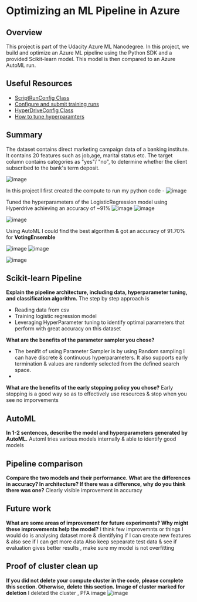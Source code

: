 # Optimizing an ML Pipeline in Azure

## Overview
This project is part of the Udacity Azure ML Nanodegree.
In this project, we build and optimize an Azure ML pipeline using the Python SDK and a provided Scikit-learn model.
This model is then compared to an Azure AutoML run.

## Useful Resources
- [ScriptRunConfig Class](https://docs.microsoft.com/en-us/python/api/azureml-core/azureml.core.scriptrunconfig?view=azure-ml-py)
- [Configure and submit training runs](https://docs.microsoft.com/en-us/azure/machine-learning/how-to-set-up-training-targets)
- [HyperDriveConfig Class](https://docs.microsoft.com/en-us/python/api/azureml-train-core/azureml.train.hyperdrive.hyperdriveconfig?view=azure-ml-py)
- [How to tune hyperparamters](https://docs.microsoft.com/en-us/azure/machine-learning/how-to-tune-hyperparameters)


## Summary
The dataset contains direct marketing campaign data of a banking institute. It contains 20 features such as job,age, marital status etc.
The target column contains categories as "yes"/ "no", to determine whether the client subscribed to the bank's term deposit.

![image](https://github.com/palbha/aml_udacity_assignment/assets/20269788/967bbdcf-eb64-4f88-b34d-c3d237a28523)


In this project I first created the compute to run my python code -
![image](https://github.com/palbha/aml_udacity_assignment/assets/20269788/2e0a00e2-1f6c-464c-bf9b-50fbe37dfe25)


Tuned the hyperparameters of the LogisticRegression model using Hyperdrive achieving an accuracy of ~91% 
![image](https://github.com/palbha/aml_udacity_assignment/assets/20269788/be28e156-931f-4cd3-b449-f41c090c7a70)
![image](https://github.com/palbha/aml_udacity_assignment/assets/20269788/185dfa2f-86ab-4528-92bd-1936f6fce239)




![image](https://github.com/palbha/aml_udacity_assignment/assets/20269788/483fa24c-7fb9-4ab1-a7d0-5fdfbc337e0c)

Using AutoML I could find the best algorithm & got an accuracy of 91.70% for **VotingEnsemble**

![image](https://github.com/palbha/aml_udacity_assignment/assets/20269788/efe854be-3a62-4277-9770-38280c1f2a8e)
![image](https://github.com/palbha/aml_udacity_assignment/assets/20269788/d609ef29-ce01-42a1-890d-1a299998dc37)


![image](https://github.com/palbha/aml_udacity_assignment/assets/20269788/6ddd9c58-fc7b-4de1-a5ce-0fc81e2f3d84)


## Scikit-learn Pipeline
**Explain the pipeline architecture, including data, hyperparameter tuning, and classification algorithm.**
The step by step approach is 
- Reading data from csv
- Training logistic regression model
- Leveraging HyperParameter tuning to identify optimal parameters that perform with great accuracy on this dataset

**What are the benefits of the parameter sampler you chose?**
- The benifit of using Parameter Sampler is by using Random sampling I can have discrete & continuous hyperparameters. It also supports early termination &  values are randomly selected from the defined search space.
- 
**What are the benefits of the early stopping policy you chose?**
  Early stopping is a good way so as to effectively use resources & stop when you see no imporvements

## AutoML
**In 1-2 sentences, describe the model and hyperparameters generated by AutoML.**
Automl tries various models internally & able to identify good models

## Pipeline comparison
**Compare the two models and their performance. What are the differences in accuracy? In architecture? If there was a difference, why do you think there was one?**
Clearly visible improvement in accuracy

## Future work
**What are some areas of improvement for future experiments? Why might these improvements help the model?**
I think few improvemnts or things I would do is analysing dataset more & dientifying if I can create new features & also see if I can get more data 
Also keep sepearate test data & see if evaluation gives better results , make sure my model is not overfitting

## Proof of cluster clean up
**If you did not delete your compute cluster in the code, please complete this section. Otherwise, delete this section.**
**Image of cluster marked for deletion**
I deleted the cluster , PFA image
![image](https://github.com/palbha/aml_udacity_assignment/assets/20269788/442b372a-a5c6-4170-b3bb-9338d5964532)

